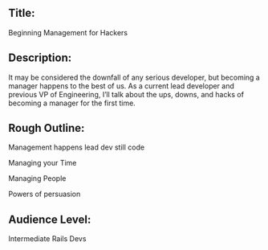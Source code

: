 ## Title:
Beginning Management for Hackers


## Description:  
It may be considered the downfall of any serious developer, but becoming a manager happens to the best of us.  As a current lead developer and previous VP of Engineering, I’ll talk about the ups, downs, and hacks of becoming a manager for the first time.

## Rough Outline:

Management happens
lead dev
still code

Managing your Time

Managing People

Powers of persuasion

## Audience Level:
Intermediate Rails Devs


